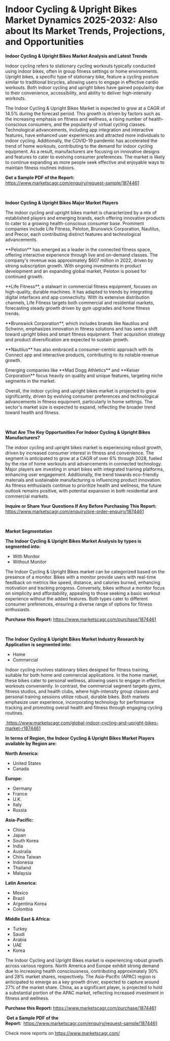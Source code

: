 <p><h1>Indoor Cycling & Upright Bikes Market Dynamics 2025-2032: Also about Its Market Trends, Projections, and Opportunities</h1></p><p><strong>Indoor Cycling & Upright Bikes Market Analysis and Latest Trends</strong></p>
<p><p>Indoor cycling refers to stationary cycling workouts typically conducted using indoor bikes, often in group fitness settings or home environments. Upright bikes, a specific type of stationary bike, feature a cycling posture similar to traditional bicycles, allowing users to engage in effective cardio workouts. Both indoor cycling and upright bikes have gained popularity due to their convenience, accessibility, and ability to deliver high-intensity workouts.</p><p>The Indoor Cycling & Upright Bikes Market is expected to grow at a CAGR of 14.5% during the forecast period. This growth is driven by factors such as the increasing emphasis on fitness and wellness, a rising number of health-conscious consumers, and the popularity of virtual cycling classes. Technological advancements, including app integration and interactive features, have enhanced user experiences and attracted more individuals to indoor cycling. Additionally, the COVID-19 pandemic has accelerated the trend of home workouts, contributing to the demand for indoor cycling equipment. As a result, manufacturers are focusing on innovative designs and features to cater to evolving consumer preferences. The market is likely to continue expanding as more people seek effective and enjoyable ways to maintain fitness routines indoors.</p></p>
<p><strong>Get a Sample PDF of the Report:&nbsp;</strong> <a href="https://www.marketscagr.com/enquiry/request-sample/1874461?utm_campaign=2097&utm_medium=2&utm_source=Github&utm_content=ia&utm_term=10022025&utm_id=indoor-cycling-upright-bikes">https://www.marketscagr.com/enquiry/request-sample/1874461</a></p>
<p>&nbsp;</p>
<p><strong>Indoor Cycling & Upright Bikes Major Market Players</strong></p>
<p><p>The indoor cycling and upright bikes market is characterized by a mix of established players and emerging brands, each offering innovative products to cater to a growing health-conscious consumer base. Prominent companies include Life Fitness, Peloton, Brunswick Corporation, Nautilus, and Precor, each contributing distinct features and technological advancements.</p><p>**Peloton** has emerged as a leader in the connected fitness space, offering interactive experience through live and on-demand classes. The company's revenue was approximately $607 million in 2022, driven by strong subscription growth. With ongoing investments in product development and an expanding global market, Peloton is poised for continued growth.</p><p>**Life Fitness**, a stalwart in commercial fitness equipment, focuses on high-quality, durable machines. It has adapted to trends by integrating digital interfaces and app connectivity. With its extensive distribution channels, Life Fitness targets both commercial and residential markets, forecasting steady growth driven by gym upgrades and home fitness trends.</p><p>**Brunswick Corporation**, which includes brands like Nautilus and Schwinn, emphasizes innovation in fitness solutions and has seen a shift toward upright bikes and smart fitness equipment. Their acquisition strategy and product diversification are expected to sustain growth. </p><p>**Nautilus** has also embraced a consumer-centric approach with its Connect app and interactive products, contributing to its notable revenue growth. </p><p>Emerging companies like **Mad Dogg Athletics** and **Keiser Corporation** focus heavily on quality and unique features, targeting niche segments in the market. </p><p>Overall, the indoor cycling and upright bikes market is projected to grow significantly, driven by evolving consumer preferences and technological advancements in fitness equipment, particularly in home settings. The sector's market size is expected to expand, reflecting the broader trend toward health and fitness.</p></p>
<p>&nbsp;</p>
<p><strong>What Are The Key Opportunities For Indoor Cycling & Upright Bikes Manufacturers?</strong></p>
<p><p>The indoor cycling and upright bikes market is experiencing robust growth, driven by increased consumer interest in fitness and convenience. The segment is anticipated to grow at a CAGR of over 6% through 2028, fueled by the rise of home workouts and advancements in connected technology. Major players are investing in smart bikes with integrated training platforms, enhancing user engagement. Additionally, the trend towards eco-friendly materials and sustainable manufacturing is influencing product innovation. As fitness enthusiasts continue to prioritize health and wellness, the future outlook remains positive, with potential expansion in both residential and commercial markets.</p></p>
<p><strong>Inquire or Share Your Questions If Any Before Purchasing This Report:</strong> <a href="https://www.marketscagr.com/enquiry/pre-order-enquiry/1874461?utm_campaign=2097&utm_medium=2&utm_source=Github&utm_content=ia&utm_term=10022025&utm_id=indoor-cycling-upright-bikes">https://www.marketscagr.com/enquiry/pre-order-enquiry/1874461</a></p>
<p>&nbsp;</p>
<p><strong>Market Segmentation</strong></p>
<p><strong>The Indoor Cycling & Upright Bikes Market Analysis by types is segmented into:</strong></p>
<p><ul><li>With Monitor</li><li>Without Monitor</li></ul></p>
<p><p>The Indoor Cycling & Upright Bikes market can be categorized based on the presence of a monitor. Bikes with a monitor provide users with real-time feedback on metrics like speed, distance, and calories burned, enhancing motivation and tracking progress. Conversely, bikes without a monitor focus on simplicity and affordability, appealing to those seeking a basic workout experience without the added features. Both types cater to different consumer preferences, ensuring a diverse range of options for fitness enthusiasts.</p></p>
<p><strong>Purchase this Report:&nbsp;</strong><a href="https://www.marketscagr.com/purchase/1874461?utm_campaign=2097&utm_medium=2&utm_source=Github&utm_content=ia&utm_term=10022025&utm_id=indoor-cycling-upright-bikes">https://www.marketscagr.com/purchase/1874461</a></p>
<p>&nbsp;</p>
<p><strong>The Indoor Cycling & Upright Bikes Market Industry Research by Application is segmented into:</strong></p>
<p><ul><li>Home</li><li>Commercial</li></ul></p>
<p><p>Indoor cycling involves stationary bikes designed for fitness training, suitable for both home and commercial applications. In the home market, these bikes cater to personal wellness, allowing users to engage in effective workouts conveniently. In contrast, the commercial segment targets gyms, fitness studios, and health clubs, where high-intensity group classes and personal training sessions utilize robust, durable bikes. Both markets emphasize user experience, incorporating technology for performance tracking and promoting overall health and fitness through engaging cycling routines.</p></p>
<p><a href="https://www.marketscagr.com/global-indoor-cycling-and-upright-bikes-market-r1874461?utm_campaign=2097&utm_medium=2&utm_source=Github&utm_content=ia&utm_term=10022025&utm_id=indoor-cycling-upright-bikes">&nbsp;https://www.marketscagr.com/global-indoor-cycling-and-upright-bikes-market-r1874461</a></p>
<p><strong>In terms of Region, the Indoor Cycling & Upright Bikes Market Players available by Region are:</strong></p>
<p>
    <p> <strong> North America: </strong>
        <ul>
            <li>United States</li>
            <li>Canada</li>
        </ul>
        </p> 
    <p> <strong> Europe: </strong>
        <ul>
            <li>Germany</li>
            <li>France</li>
            <li>U.K.</li>
            <li>Italy</li>
            <li>Russia</li>
        </ul>
        </p> 
    <p> <strong> Asia-Pacific: </strong>
        <ul>
            <li>China</li>
            <li>Japan</li>
            <li>South Korea</li>
            <li>India</li>
            <li>Australia</li>
            <li>China Taiwan</li>
            <li>Indonesia</li>
            <li>Thailand</li>
            <li>Malaysia</li>
        </ul>
        </p> 
    <p> <strong> Latin America: </strong>
        <ul>
            <li>Mexico</li>
            <li>Brazil</li>
            <li>Argentina Korea</li>
            <li>Colombia</li>
        </ul>
        </p> 
    <p> <strong> Middle East & Africa: </strong>
        <ul>
            <li>Turkey</li>
            <li>Saudi</li>
            <li>Arabia</li>
            <li>UAE</li>
            <li>Korea</li>
        </ul>
    </p>
    </p>
<p><p>The Indoor Cycling and Upright Bikes market is experiencing robust growth across various regions. North America and Europe exhibit strong demand due to increasing health consciousness, contributing approximately 30% and 28% market shares, respectively. The Asia-Pacific (APAC) region is anticipated to emerge as a key growth driver, expected to capture around 27% of the market share. China, as a significant player, is projected to hold a substantial portion of the APAC market, reflecting increased investment in fitness and wellness.</p></p>
<p><strong>Purchase this Report: </strong><a href="https://www.marketscagr.com/purchase/1874461?utm_campaign=2097&utm_medium=2&utm_source=Github&utm_content=ia&utm_term=10022025&utm_id=indoor-cycling-upright-bikes">https://www.marketscagr.com/purchase/1874461</a></p>
<p>&nbsp;<strong>Get a Sample PDF of the Report:&nbsp;&nbsp;</strong><a href="https://www.marketscagr.com/enquiry/request-sample/1874461?utm_campaign=2097&utm_medium=2&utm_source=Github&utm_content=ia&utm_term=10022025&utm_id=indoor-cycling-upright-bikes">https://www.marketscagr.com/enquiry/request-sample/1874461</a></p>
<p><strong></strong></p>
<p>Check more reports on <a href="https://www.marketscagr.com/?utm_campaign=2097&utm_medium=2&utm_source=Github&utm_content=ia&utm_term=10022025&utm_id=indoor-cycling-upright-bikes">https://www.marketscagr.com/</a></p>